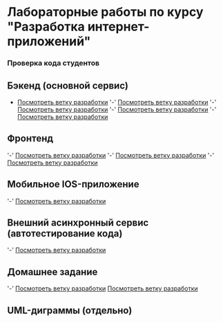 # Лабораторные работы по курсу "Разработка интернет-приложений"
### Проверка кода студентов

## Бэкенд (основной сервис)
- [Посмотреть ветку разработки](https://github.com/Mlechny/DevelopmentOfInternetApplications_backend/tree/SSR)
'-' [Посмотреть ветку разработки](https://github.com/Mlechny/DevelopmentOfInternetApplications_backend/tree/DB)
'-' [Посмотреть ветку разработки](https://github.com/Mlechny/DevelopmentOfInternetApplications_backend/tree/Web-service)
'-' [Посмотреть ветку разработки](https://github.com/Mlechny/DevelopmentOfInternetApplications_backend/tree/authorization)
'-' [Посмотреть ветку разработки](https://github.com/Mlechny/DevelopmentOfInternetApplications_backend/tree/Async-service)

## Фронтенд
'-' [Посмотреть ветку разработки](https://github.com/Mlechny/DevelopmentOfInternetApplications_frontend/tree/SPA)
'-' [Посмотреть ветку разработки](https://github.com/Mlechny/DevelopmentOfInternetApplications_frontend/tree/gh-pages)
'-' [Посмотреть ветку разработки](https://github.com/Mlechny/DevelopmentOfInternetApplications_frontend/tree/Redux)

## Мобильное IOS-приложение
'-' [Посмотреть ветку разработки](https://github.com/Mlechny/CodesSubmissionApplication/tree/application)

## Внешний асинхронный сервис (автотестирование кода)
'-' [Посмотреть ветку разработки](https://github.com/Mlechny/DevelopmentOfInternetApplications_AsyncService/tree/async_service)

## Домашнее задание
'-' [Посмотреть ветку разработки](https://github.com/Mlechny/DevelopmentOfInternetApplications_frontend/tree/Moderator-pages)
[Посмотреть ветку разработки](https://github.com/example-user/example-repo/tree/dev)

## UML-диграммы (отдельно)